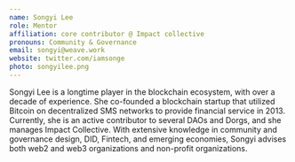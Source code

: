 ```yaml
---
name: Songyi Lee
role: Mentor
affiliation: core contributor @ Impact collective
pronouns: Community & Governance 
email: songyi@weave.work
website: twitter.com/iamsonge
photo: songyilee.png
---
```


Songyi Lee is a longtime player in the blockchain ecosystem, with over a decade of experience. She co-founded a blockchain startup that utilized Bitcoin on decentralized SMS networks to provide financial service in 2013. Currently, she is an active contributor to several DAOs and Dorgs, and she manages Impact Collective. With extensive knowledge in community and governance design, DID, Fintech, and emerging economies, Songyi advises both web2 and web3 organizations and non-profit organizations. 
